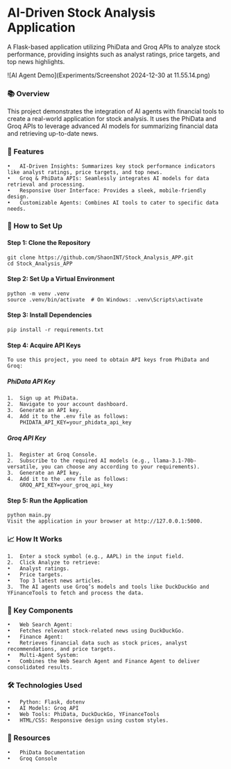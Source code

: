 # AI-Driven Stock Analysis Application

A Flask-based application utilizing PhiData and Groq APIs to analyze stock performance, providing insights such as analyst ratings, price targets, and top news highlights.

![AI Agent Demo](Experiments/Screenshot 2024-12-30 at 11.55.14.png)

### **📚 Overview**

This project demonstrates the integration of AI agents with financial tools to create a real-world application for stock analysis. It uses the PhiData and Groq APIs to leverage advanced AI models for summarizing financial data and retrieving up-to-date news.

### 🚀 Features

	•	AI-Driven Insights: Summarizes key stock performance indicators like analyst ratings, price targets, and top news.
	•	Groq & PhiData APIs: Seamlessly integrates AI models for data retrieval and processing.
	•	Responsive User Interface: Provides a sleek, mobile-friendly design.
	•	Customizable Agents: Combines AI tools to cater to specific data needs.

### 🌟 How to Set Up

#### Step 1: Clone the Repository

    git clone https://github.com/ShaonINT/Stock_Analysis_APP.git
    cd Stock_Analysis_APP

#### Step 2: Set Up a Virtual Environment

    python -m venv .venv
    source .venv/bin/activate  # On Windows: .venv\Scripts\activate

#### Step 3: Install Dependencies

    pip install -r requirements.txt

#### Step 4: Acquire API Keys

    To use this project, you need to obtain API keys from PhiData and Groq:

##### PhiData API Key

	1.	Sign up at PhiData.
	2.	Navigate to your account dashboard.
	3.	Generate an API key.
	4.	Add it to the .env file as follows:
        PHIDATA_API_KEY=your_phidata_api_key

##### Groq API Key

	1.	Register at Groq Console.
	2.	Subscribe to the required AI models (e.g., llama-3.1-70b-versatile, you can choose any according to your requirements).
	3.	Generate an API key.
	4.	Add it to the .env file as follows:
        GROQ_API_KEY=your_groq_api_key

#### Step 5: Run the Application

    python main.py
    Visit the application in your browser at http://127.0.0.1:5000.

### 📈 How It Works

	1.	Enter a stock symbol (e.g., AAPL) in the input field.
	2.	Click Analyze to retrieve:
	•	Analyst ratings.
	•	Price targets.
	•	Top 3 latest news articles.
	3.	The AI agents use Groq’s models and tools like DuckDuckGo and YFinanceTools to fetch and process the data.

### 🔑 Key Components

	•	Web Search Agent:
	•	Fetches relevant stock-related news using DuckDuckGo.
	•	Finance Agent:
	•	Retrieves financial data such as stock prices, analyst recommendations, and price targets.
	•	Multi-Agent System:
	•	Combines the Web Search Agent and Finance Agent to deliver consolidated results.

### 🛠 Technologies Used

	•	Python: Flask, dotenv
	•	AI Models: Groq API
	•	Web Tools: PhiData, DuckDuckGo, YFinanceTools
	•	HTML/CSS: Responsive design using custom styles.


### 🔗 Resources

	•	PhiData Documentation
	•	Groq Console

